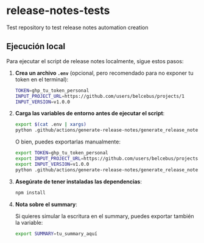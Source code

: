 # release-notes-tests
Test repository to test release notes automation creation

## Ejecución local
Para ejecutar el script de release notes localmente, sigue estos pasos:

1. **Crea un archivo `.env`** (opcional, pero recomendado para no exponer tu token en el terminal):

   ```bash
   TOKEN=ghp_tu_token_personal
   INPUT_PROJECT_URL=https://github.com/users/belcebus/projects/1
   INPUT_VERSION=v1.0.0
   ```

2. **Carga las variables de entorno antes de ejecutar el script**:

    ```bash
    export $(cat .env | xargs)
    python .github/actions/generate-release-notes/generate_release_notes.py
    ```

    O bien, puedes exportarlas manualmente:

    ```bash
    export TOKEN=ghp_tu_token_personal
    export INPUT_PROJECT_URL=https://github.com/users/belcebus/projects/1
    export INPUT_VERSION=v1.0.0
    python .github/actions/generate-release-notes/generate_release_notes.py
    ```

3. **Asegúrate de tener instaladas las dependencias**:

    ```bash
    npm install
    ```

4. **Nota sobre el summary**:

    Si quieres simular la escritura en el summary, puedes exportar también la variable:

    ```bash
    export SUMMARY=tu_summary_aquí
    ```
